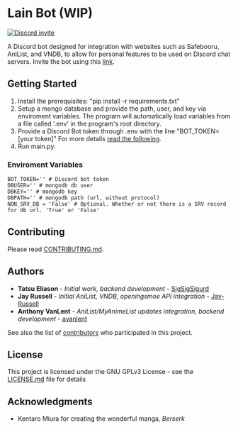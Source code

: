 # Lain Bot (WIP)
[![Discord invite](https://discordapp.com/api/guilds/554770485079179264/embed.png)](https://discord.gg/byDqmcX)

A Discord bot designed for integration with websites such as Safebooru, AniList, and VNDB, to allow for personal features to be used on Discord chat servers. Invite the bot using this [link](https://discord.com/oauth2/authorize?client_id=703061485781385358&scope=bot).

## Getting Started
1. Install the prerequisites: "pip install -r requirements.txt"
2. Setup a mongo database and provide the path, user, and key via enviroment variables. The program will automatically load variables from a file called '.env' in the program's root directory.
3. Provide a Discord Bot token through .env with the line "BOT_TOKEN=\[your token\]" For more details [read the following](https://discord.com/developers/).
4. Run main.py. 

### Enviroment Variables
```
BOT_TOKEN='' # Discord bot token
DBUSER='' # mongodb db user
DBKEY='' # mongodb key
DBPATH='' # mongodb path (url, without protocol) 
NON_SRV_DB = 'False' # Optional. Whether or not there is a SRV record for db url. 'True' or 'False'
```

## Contributing
Please read [CONTRIBUTING.md](https://gist.github.com/PurpleBooth/b24679402957c63ec426).

## Authors
* **Tatsu Eliason** - *Initial work, backend development* - [SigSigSigurd](https://github.com/SigSigSigurd)
* **Jay Russell** - *Initial AniList, VNDB, openingsmoe API integration* - [Jay-Russell](https://github.com/Jay-Russell)
* **Anthony VanLent** - *AniList/MyAnimeList updates integration, backend development* - [avanlent](https://github.com/avanlent)

See also the list of [contributors](https://github.com/SigSigSigurd/kotori-san-bot/contributors) who participated in this project.

## License
This project is licensed under the GNU GPLv3 License - see the [LICENSE.md](LICENSE.md) file for details

## Acknowledgments
* Kentaro Miura for creating the wonderful manga, *Berserk*
